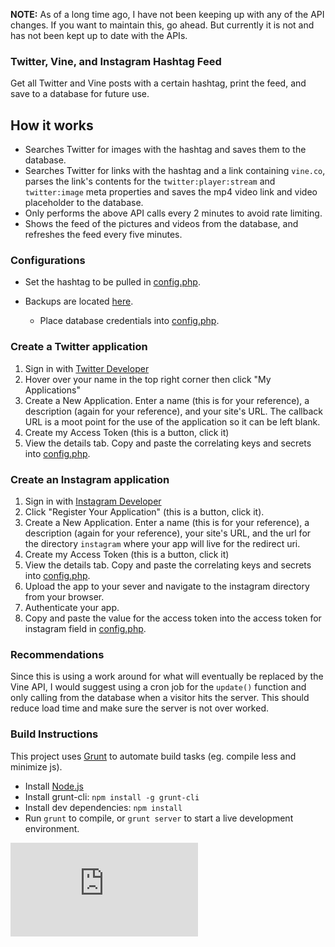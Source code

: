 **NOTE:** As of a long time ago, I have not been keeping up with any of the API changes. If you want to maintain this, go ahead. But currently it is not and has not been kept up to date with the APIs.

### Twitter, Vine, and Instagram Hashtag Feed
Get all Twitter and Vine posts with a certain hashtag, print the feed, and save to a database for future use.

## How it works
- Searches Twitter for images with the hashtag and saves them to the database.
- Searches Twitter for links with the hashtag and a link containing ```vine.co```, parses the link's contents for the ```twitter:player:stream``` and ```twitter:image``` meta properties and saves the mp4 video link and video placeholder to the database.
- Only performs the above API calls every 2 minutes to avoid rate limiting.
- Shows the feed of the pictures and videos from the database, and refreshes the feed every five minutes.

### Configurations
- Set the hashtag to be pulled in [config.php](https://github.com/jessfraz/hashtag-pull/tree/master/config.php).
- Backups are located [here](https://github.com/jessfraz/hashtag-pull/tree/master/db).

	- Place database credentials into [config.php](https://github.com/jessfraz/hashtag-pull/tree/master/config.php).

### Create a Twitter application
1. Sign in with [Twitter Developer](https://dev.twitter.com/)
2. Hover over your name in the top right corner then click "My Applications"
3. Create a New Application. Enter a name (this is for your reference), a description (again for your reference), and your site's URL. The callback URL is a moot point for the use of the application so it can be left blank.
4. Create my Access Token (this is a button, click it)
5. View the details tab. Copy and paste the correlating keys and secrets into [config.php](https://github.com/jessfraz/hashtag-pull/tree/master/config.php).

### Create an Instagram application
1. Sign in with [Instagram Developer](http://instagram.com/developer/)
2. Click "Register Your Application" (this is a button, click it).
3. Create a New Application. Enter a name (this is for your reference), a description (again for your reference), your site's URL, and the url for the directory ```instagram``` where your app will live for the redirect uri.
4. Create my Access Token (this is a button, click it)
5. View the details tab. Copy and paste the correlating keys and secrets into [config.php](https://github.com/jessfraz/hashtag-pull/tree/master/config.php).
6. Upload the app to your sever and navigate to the instagram directory from your browser.
7. Authenticate your app.
8. Copy and paste the value for the access token into the access token for
   instagram field in [config.php](https://github.com/jessfraz/hashtag-pull/tree/master/config.php).

### Recommendations
Since this is using a work around for what will eventually be replaced by the Vine API, I would suggest using a cron job for the ```update()``` function and only calling from the database when a visitor hits the server. This should reduce load time and make sure the server is not over worked.

### Build Instructions
This project uses [Grunt](http://gruntjs.com) to automate build tasks (eg. compile less and minimize js).
- Install [Node.js](http://nodejs.org)
- Install grunt-cli: `npm install -g grunt-cli`
- Install dev dependencies: `npm install`
- Run `grunt` to compile, or `grunt server` to start a live development environment.


[![Analytics](https://ga-beacon.appspot.com/UA-29404280-16/hashtag-pull/README.md)](https://github.com/jessfraz/hashtag-pull)
